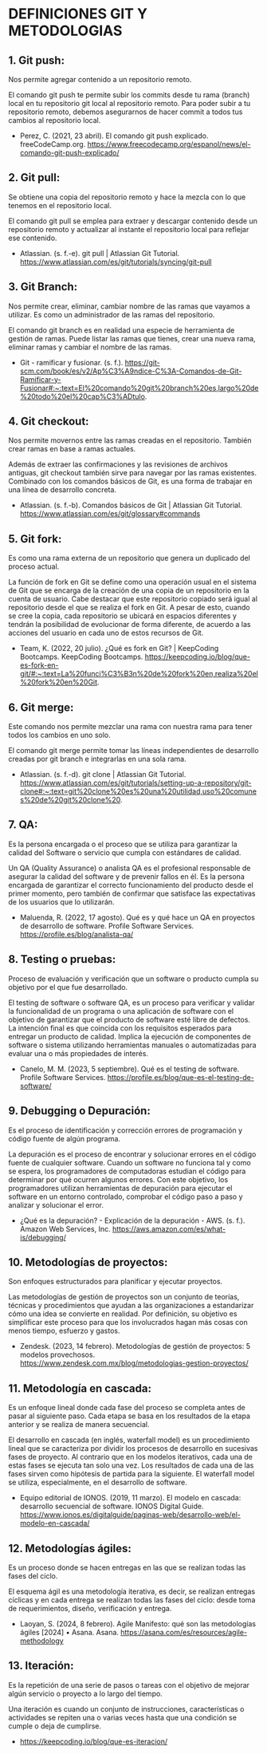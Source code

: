 # DEFINICIONES GIT Y METODOLOGIAS
## 1. Git push:
Nos permite agregar contenido a un repositorio remoto.

El comando git push te permite subir los commits desde tu rama (branch) local en tu repositorio git local al repositorio remoto. Para poder subir a tu repositorio remoto, debemos asegurarnos de hacer commit  a todos tus cambios al repositorio local.
- Perez, C. (2021, 23 abril). El comando git push explicado. freeCodeCamp.org. https://www.freecodecamp.org/espanol/news/el-comando-git-push-explicado/

## 2. Git pull:
Se obtiene una copia del repositorio remoto y hace la mezcla con lo que tenemos en el repositorio local.

El comando git pull se emplea para extraer y descargar contenido desde un repositorio remoto y actualizar al instante el repositorio local para reflejar ese contenido. 
- Atlassian. (s. f.-e). git pull | Atlassian Git Tutorial. https://www.atlassian.com/es/git/tutorials/syncing/git-pull

## 3. Git Branch:
Nos permite crear, eliminar, cambiar nombre de las ramas que vayamos a utilizar. Es como un administrador de las ramas del repositorio.

El comando git branch es en realidad una especie de herramienta de gestión de ramas. Puede listar las ramas que tienes, crear una nueva rama, eliminar ramas y cambiar el nombre de las ramas. 
- Git - ramificar y fusionar. (s. f.). https://git-scm.com/book/es/v2/Ap%C3%A9ndice-C%3A-Comandos-de-Git-Ramificar-y-Fusionar#:~:text=El%20comando%20git%20branch%20es,largo%20de%20todo%20el%20cap%C3%ADtulo.

## 4. Git checkout:
Nos permite movernos entre las ramas creadas en el repositorio. También crear ramas en base a ramas actuales.

Además de extraer las confirmaciones y las revisiones de archivos antiguas, git checkout también sirve para navegar por las ramas existentes. Combinado con los comandos básicos de Git, es una forma de trabajar en una línea de desarrollo concreta.
- Atlassian. (s. f.-b). Comandos básicos de Git | Atlassian Git Tutorial. https://www.atlassian.com/es/git/glossary#commands

## 5. Git fork:
Es como una rama externa de un repositorio que genera un duplicado del proceso actual.

La función de fork en Git se define como una operación usual en el sistema de Git que se encarga de la creación de una copia de un repositorio en la cuenta de usuario.
Cabe destacar que este repositorio copiado será igual al repositorio desde el que se realiza el fork en Git. A pesar de esto, cuando se cree la copia, cada repositorio se ubicará en espacios diferentes y tendrán la posibilidad de evolucionar de forma diferente, de acuerdo a las acciones del usuario en cada uno de estos recursos de Git.
- Team, K. (2022, 20 julio). ¿Qué es fork en Git? | KeepCoding Bootcamps. KeepCoding Bootcamps. https://keepcoding.io/blog/que-es-fork-en-git/#:~:text=La%20funci%C3%B3n%20de%20fork%20en,realiza%20el%20fork%20en%20Git.

## 6. Git merge:
Este comando nos permite mezclar una rama con nuestra rama para tener todos los cambios en uno solo.

El comando git merge permite tomar las líneas independientes de desarrollo creadas por git branch e integrarlas en una sola rama.
- Atlassian. (s. f.-d). git clone | Atlassian Git Tutorial. https://www.atlassian.com/es/git/tutorials/setting-up-a-repository/git-clone#:~:text=git%20clone%20es%20una%20utilidad,uso%20comunes%20de%20git%20clone%20.

## 7. QA:
Es la persona encargada o el proceso que se utiliza para garantizar la calidad del Software o servicio que cumpla con estándares de calidad.

Un QA (Quality Assurance) o analista QA es el profesional responsable de asegurar la calidad del software y de prevenir fallos en él. Es la persona encargada de garantizar el correcto funcionamiento del producto desde el primer momento, pero también de confirmar que satisface las expectativas de los usuarios que lo utilizarán. 
- Maluenda, R. (2022, 17 agosto). Qué es y qué hace un QA en proyectos de desarrollo de software. Profile Software Services. https://profile.es/blog/analista-qa/

## 8. Testing o pruebas:
Proceso de evaluación y verificación que un software o producto cumpla su objetivo por el que fue desarrollado.

El testing de software o software QA, es un proceso para verificar y validar la funcionalidad de un programa o una aplicación de software con el objetivo de garantizar que el producto de software esté libre de defectos. La intención final es que coincida con los requisitos esperados para entregar un  producto de calidad. Implica la ejecución de componentes de software o sistema utilizando herramientas manuales o automatizadas para evaluar una o más propiedades de interés.
- Canelo, M. M. (2023, 5 septiembre). Qué es el testing de software. Profile Software Services. https://profile.es/blog/que-es-el-testing-de-software/

## 9. Debugging o Depuración:
Es el proceso de identificación y corrección errores de programación y código fuente de algún programa.

La depuración es el proceso de encontrar y solucionar errores en el código fuente de cualquier software. Cuando un software no funciona tal y como se espera, los programadores de computadoras estudian el código para determinar por qué ocurren algunos errores. Con este objetivo, los programadores utilizan herramientas de depuración para ejecutar el software en un entorno controlado, comprobar el código paso a paso y analizar y solucionar el error. 
- ¿Qué es la depuración? - Explicación de la depuración - AWS. (s. f.). Amazon Web Services, Inc. https://aws.amazon.com/es/what-is/debugging/

## 10. Metodologías de proyectos:
Son enfoques estructurados para planificar y ejecutar proyectos.

Las metodologías de gestión de proyectos son un conjunto de teorías, técnicas y procedimientos que ayudan a las organizaciones a estandarizar cómo una idea se convierte en realidad. Por definición, su objetivo es simplificar este proceso para que los involucrados hagan más cosas con menos tiempo, esfuerzo y gastos.
- Zendesk. (2023, 14 febrero). Metodologías de gestión de proyectos: 5 modelos provechosos. https://www.zendesk.com.mx/blog/metodologias-gestion-proyectos/

## 11. Metodología en cascada:
Es un enfoque lineal donde cada fase del proceso se completa antes de pasar al siguiente paso. Cada etapa se basa en los resultados de la etapa anterior y se realiza de manera secuencial.

El desarrollo en cascada (en inglés, waterfall model) es un procedimiento lineal que se caracteriza por dividir los procesos de desarrollo en sucesivas fases de proyecto. Al contrario que en los modelos iterativos, cada una de estas fases se ejecuta tan solo una vez. Los resultados de cada una de las fases sirven como hipótesis de partida para la siguiente. El waterfall model se utiliza, especialmente, en el desarrollo de software.
- Equipo editorial de IONOS. (2019, 11 marzo). El modelo en cascada: desarrollo secuencial de software. IONOS Digital Guide. https://www.ionos.es/digitalguide/paginas-web/desarrollo-web/el-modelo-en-cascada/

## 12. Metodologías ágiles:
Es un proceso donde se hacen entregas en las que se realizan todas las fases del ciclo.

El esquema ágil es una metodología iterativa, es decir, se realizan entregas cíclicas y en cada entrega se realizan todas las fases del ciclo: desde toma de requerimientos, diseño, verificación y entrega. 
- Laoyan, S. (2024, 8 febrero). Agile Manifesto: qué son las metodologías ágiles [2024] • Asana. Asana. https://asana.com/es/resources/agile-methodology

## 13. Iteración:
Es la repetición de una serie de pasos o tareas con el objetivo de mejorar algún servicio o proyecto a lo largo del tiempo.

Una iteración es cuando un conjunto de instrucciones, características o actividades se repiten una o varias veces hasta que una condición se cumple o deja de cumplirse. 
- https://keepcoding.io/blog/que-es-iteracion/


